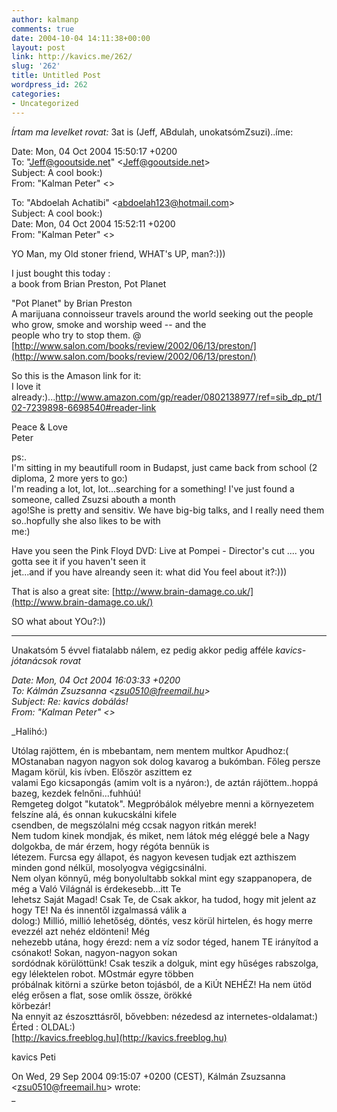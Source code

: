 ```yaml
---
author: kalmanp
comments: true
date: 2004-10-04 14:11:38+00:00
layout: post
link: http://kavics.me/262/
slug: '262'
title: Untitled Post
wordpress_id: 262
categories:
- Uncategorized
---
```


_Írtam ma levelket rovat:_ 3at is (Jeff, ABdulah, unokatsómZsuzi)..íme:




Date: Mon, 04 Oct 2004 15:50:17 +0200  
To: "[Jeff@gooutside.net](mailto:Jeff@gooutside.net)" <[Jeff@gooutside.net](mailto:Jeff@gooutside.net)>  
Subject: A cool book:)  
From: "Kalman Peter" <>




To: "Abdoelah Achatibi" <[abdoelah123@hotmail.com](mailto:abdoelah123@hotmail.com)>  
Subject: A cool book:)  
Date: Mon, 04 Oct 2004 15:52:11 +0200  
From: "Kalman Peter" <>




YO Man, my Old stoner friend, WHAT's UP, man?:)))  
  
I just bought this today :  
a book from Brian Preston, Pot Planet   
  
"Pot Planet" by Brian Preston  
A marijuana connoisseur travels around the world seeking out the people who grow, smoke and worship weed -- and the   
people who try to stop them. @ [http://www.salon.com/books/review/2002/06/13/preston/](http://www.salon.com/books/review/2002/06/13/preston/)  
  
So this is the Amason link for it:  
I love it already:)...http://www.amazon.com/gp/reader/0802138977/ref=sib_dp_pt/102-7239898-6698540#reader-link  
  
Peace & Love   
Peter  
  
ps:.  
I'm sitting in my beautifull room in Budapst, just came back from school (2 diploma, 2 more yers to go:)  
I'm reading a lot, lot, lot...searching for a something! I've just found a someone, called Zsuzsi abouth a month   
ago!She is pretty and sensitiv. We have big-big talks, and I really need them so..hopfully she also likes to be with   
me:)  
  
Have you seen the Pink Floyd DVD: Live at Pompei - Director's cut .... you gotta see it if you haven't seen it   
jet...and if you have alreandy seen it: what did You feel about it?:)))  
  
  
That is also a great site: [http://www.brain-damage.co.uk/](http://www.brain-damage.co.uk/)  
  
SO what about YOu?:))




--------------------------------------------------------------------------------------------------------------------------------------------------------------------




Unakatsóm 5 évvel fiatalabb nálem, ez pedig akkor pedig afféle _kavics- jótanácsok rovat_




_Date: Mon, 04 Oct 2004 16:03:33 +0200  
To: Kálmán Zsuzsanna <[zsu0510@freemail.hu](mailto:zsu0510@freemail.hu)>  
Subject: Re: kavics dobálás!  
From: "Kalman Peter" <>_




_Halihó:)  
  
Utólag rajöttem, én is mbebantam, nem mentem multkor Apudhoz:(  
MOstanaban nagyon nagyon sok dolog kavarog a bukómban. Főleg persze Magam körül, kis ívben. Először aszittem ez   
valami Ego kicsapongás (amim volt is a nyáron:), de aztán rájöttem..hoppá bazeg, kezdek felnőni...fuhhúú!  
Remgeteg dolgot "kutatok". Megpróbálok mélyebre menni a környezetem felszíne alá, és onnan kukucskálni kifele   
csendben, de megszólalni még ccsak nagyon ritkán merek!  
Nem tudom kinek mondjak, és miket, nem látok még eléggé bele a Nagy dolgokba, de már érzem, hogy régóta bennük is   
létezem. Furcsa egy állapot, és nagyon kevesen tudjak ezt azthiszem minden gond nélkül, mosolyogva végigcsinálni.   
Nem olyan könnyű, még bonyolultabb sokkal mint egy szappanopera, de még a Való Világnál is érdekesebb...itt Te   
lehetsz Saját Magad! Csak Te, de Csak akkor, ha tudod, hogy mit jelent az hogy TE! Na és innentől izgalmassá válik a   
dolog:) Millió, millió lehetőség, döntés, vesz körül hirtelen, és hogy merre evezzél azt nehéz eldönteni! Még   
nehezebb utána, hogy érezd: nem a víz sodor téged, hanem TE irányítod a csónakot! Sokan, nagyon-nagyon sokan   
sordódnak körülöttünk! Csak teszik a dolguk, mint egy hűséges rabszolga, egy lélektelen robot. MOstmár egyre többen   
próbálnak kitörni a szürke beton tojásból, de a KiÚt NEHÉZ! Ha nem ütöd elég erősen a flat, sose omlik össze, örökké   
körbezár!  
Na ennyit az észoszttásről, bővebben: nézedesd az internetes-oldalamat:) Érted : OLDAL:)  
[http://kavics.freeblog.hu](http://kavics.freeblog.hu)  
  
kavics Peti   
  
On Wed, 29 Sep 2004 09:15:07 +0200 (CEST), Kálmán Zsuzsanna <[zsu0510@freemail.hu](mailto:zsu0510@freemail.hu)> wrote:  
_



